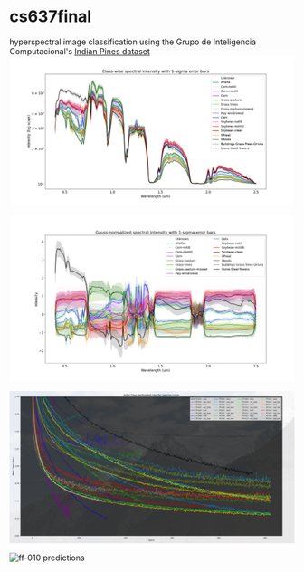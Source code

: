 # cs637final
hyperspectral image classification using the Grupo de Inteligencia Computacional's [Indian Pines dataset][1]
![class spectral distributions](https://github.com/Mitchell-D/cs637final/blob/main/figures/spectral-classes.png)

![normed class spectral distributions](https://github.com/Mitchell-D/cs637final/blob/main/figures/spectral-classes-normed.png)

![learning curves](https://github.com/Mitchell-D/cs637final/blob/main/figures/learning-curves_mountains.png)

![ff-010 predictions](https://github.com/Mitchell-D/cs637final/figures/predictions/grid_ff-010_nomask.png)

[1]:https://www.ehu.eus/ccwintco/index.php?title=Hyperspectral_Remote_Sensing_Scenes#Indian_Pines
